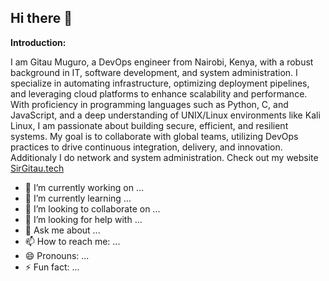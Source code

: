 ## Hi there 👋
**Introduction:**

I am Gitau Muguro, a DevOps engineer from Nairobi, Kenya, with a robust background in IT, software development, and system administration. I specialize in automating infrastructure, optimizing deployment pipelines, and leveraging cloud platforms to enhance scalability and performance. With proficiency in programming languages such as Python, C, and JavaScript, and a deep understanding of UNIX/Linux environments like Kali Linux, I am passionate about building secure, efficient, and resilient systems. My goal is to collaborate with global teams, utilizing DevOps practices to drive continuous integration, delivery, and innovation. Additionaly I do network and system administration. Check out my website [SirGitau.tech](https://sirgitau.tech/)

- 🔭 I’m currently working on ...
- 🌱 I’m currently learning ...
- 👯 I’m looking to collaborate on ...
- 🤔 I’m looking for help with ...
- 💬 Ask me about ...
- 📫 How to reach me: ...
- 😄 Pronouns: ...
- ⚡ Fun fact: ...
